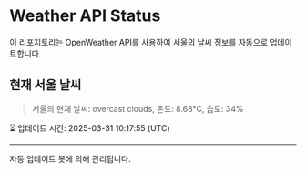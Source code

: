 
# Weather API Status

이 리포지토리는 OpenWeather API를 사용하여 서울의 날씨 정보를 자동으로 업데이트합니다.

## 현재 서울 날씨
> 서울의 현재 날씨: overcast clouds, 온도: 8.68°C, 습도: 34%

⏳ 업데이트 시간: 2025-03-31 10:17:55 (UTC)

---
자동 업데이트 봇에 의해 관리됩니다.
